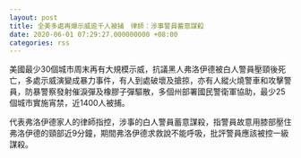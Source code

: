 ```yaml
---
layout: post
title: 全美多處再爆示威逾千人被捕　律師：涉事警員蓄意謀殺
date: 2020-06-01 07:29:27.000000000 +08:00
categories: rss
---
```


美國最少30個城市周末再有大規模示威，抗議黑人弗洛伊德被白人警員壓頸後死亡，多處示威演變成暴力事件，有人到處破壞及搶掠，亦有人縱火燒警車和攻擊警員，防暴警察發射催淚彈及橡膠子彈驅散，多個州部署國民警衛軍協助，最少25個城市實施宵禁，近1400人被捕。

代表弗洛伊德家人的律師指控，涉事的白人警員蓄意謀殺，指警員故意用膝部壓住弗洛伊德的頸部近9分鐘，期間弗洛伊德求救說不能呼吸，批評警員應該被控一級謀殺。
